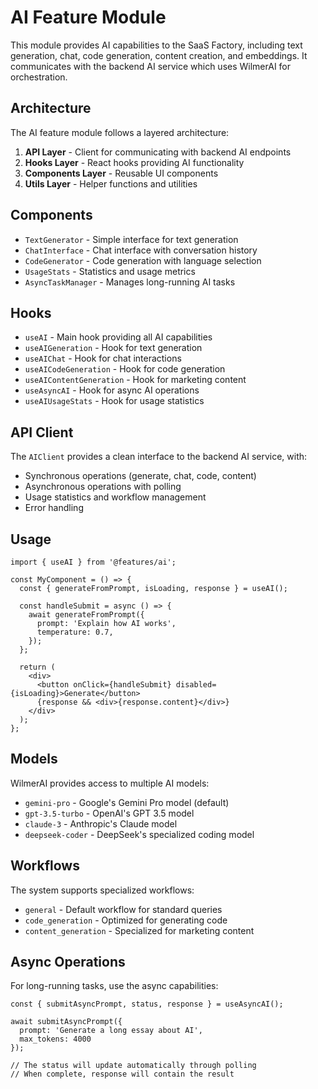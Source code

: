 # AI Feature Module

This module provides AI capabilities to the SaaS Factory, including text generation, chat, code generation, content creation, and embeddings. It communicates with the backend AI service which uses WilmerAI for orchestration.

## Architecture

The AI feature module follows a layered architecture:

1. **API Layer** - Client for communicating with backend AI endpoints
2. **Hooks Layer** - React hooks providing AI functionality
3. **Components Layer** - Reusable UI components
4. **Utils Layer** - Helper functions and utilities

## Components

- `TextGenerator` - Simple interface for text generation
- `ChatInterface` - Chat interface with conversation history
- `CodeGenerator` - Code generation with language selection
- `UsageStats` - Statistics and usage metrics
- `AsyncTaskManager` - Manages long-running AI tasks

## Hooks

- `useAI` - Main hook providing all AI capabilities
- `useAIGeneration` - Hook for text generation
- `useAIChat` - Hook for chat interactions
- `useAICodeGeneration` - Hook for code generation
- `useAIContentGeneration` - Hook for marketing content
- `useAsyncAI` - Hook for async AI operations
- `useAIUsageStats` - Hook for usage statistics

## API Client

The `AIClient` provides a clean interface to the backend AI service, with:

- Synchronous operations (generate, chat, code, content)
- Asynchronous operations with polling
- Usage statistics and workflow management
- Error handling

## Usage

```tsx
import { useAI } from '@features/ai';

const MyComponent = () => {
  const { generateFromPrompt, isLoading, response } = useAI();

  const handleSubmit = async () => {
    await generateFromPrompt({
      prompt: 'Explain how AI works',
      temperature: 0.7,
    });
  };

  return (
    <div>
      <button onClick={handleSubmit} disabled={isLoading}>Generate</button>
      {response && <div>{response.content}</div>}
    </div>
  );
};
```

## Models

WilmerAI provides access to multiple AI models:

- `gemini-pro` - Google's Gemini Pro model (default)
- `gpt-3.5-turbo` - OpenAI's GPT 3.5 model
- `claude-3` - Anthropic's Claude model
- `deepseek-coder` - DeepSeek's specialized coding model

## Workflows

The system supports specialized workflows:

- `general` - Default workflow for standard queries
- `code_generation` - Optimized for generating code
- `content_generation` - Specialized for marketing content

## Async Operations

For long-running tasks, use the async capabilities:

```tsx
const { submitAsyncPrompt, status, response } = useAsyncAI();

await submitAsyncPrompt({
  prompt: 'Generate a long essay about AI',
  max_tokens: 4000
});

// The status will update automatically through polling
// When complete, response will contain the result
```